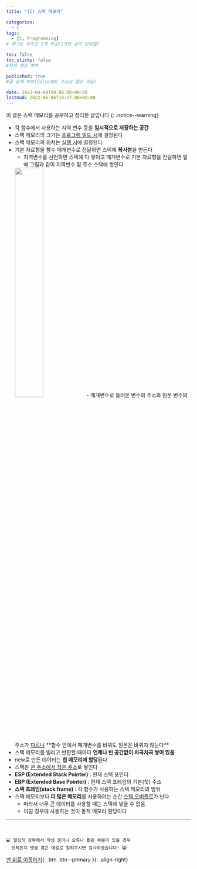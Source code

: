 ```yaml
---
title: "[C] 스택 메모리" 

categories:
  - C
tags:
  - [C, Programming]
# 태그는 무조건 2개 이상(1개면 글이 안보임)

toc: false
toc_sticky: false
#목차 생성 여부

published: true
#글 공개 여부(false해도 주소로 접근 가능)

date: 2022-04-09T00:00:00+09:00
lastmod: 2022-06-06T10:27:00+09:00
---
```


이 글은 스택 메모리를 공부하고 정리한 글입니다
{: .notice--warning}

- 각 함수에서 사용하는 지역 변수 등을 **임시적으로 저장하는 공간**
- 스택 메모리의 크기는 <u>프로그램 빌드 시</u>에 결정된다
- 스택 메모리의 위치는 <u>실행 시</u>에 결정된다
- 기본 자료형을 함수 매개변수로 전달하면 스택에 **복사본**을 만든다
  - 지역변수를 선언하면 스택에 다 쌓이고 매개변수로 기본 자료형을 전달하면 밑에 그림과 같이 지역변수 밑 주소 스택에 쌓인다
  <img src="https://github.com/reoul/reoul.github.io/blob/master/assets/images/postImage/c-10-1.PNG?raw=true" width="40%">
  - 매개변수로 들어온 변수의 주소와 원본 변수의 주소가 <u>다르니</u> **함수 안에서 매개변수를 바꿔도 원본은 바뀌지 않는다**
- 스택 메모리를 빌리고 반환할 때마다 **언제나 빈 공간없이 차곡차곡 쌓여 있음**
- new로 만든 데이터는 **힙 메모리에 할당**된다
- 스택은 <u>큰 주소에서 작은 주소</u>로 쌓인다
- **ESP (Extended Stack Pointer)** : 현재 스택 포인터
- **EBP (Extended Base Pointer)** : 현재 스택 프레임의 기본(첫) 주소
- **스택 프레임(stack frame)** : 각 함수가 사용하는 스택 메모리의 범위
- 스택 메모리보다 **더 많은 메모리**를 사용하려는 순간 <u>스택 오버플로</u>가 난다
  - 따라서 너무 큰 데이터를 사용할 때는 스택에 넣을 수 없음
  - 이럴 경우에 사용하는 것이 동적 메모리 할당이다

***
<br>

    💻 열심히 공부해서 작성 중이니 오류나 틀린 부분이 있을 경우 
      언제든지 댓글 혹은 메일로 알려주시면 감사하겠습니다! 😸

[맨 위로 이동하기](#){: .btn .btn--primary }{: .align-right}